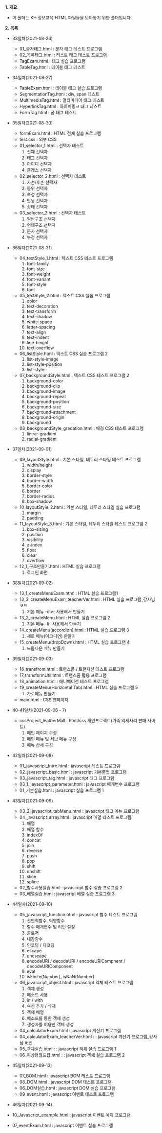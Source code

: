 **1. 개요**
- 이 폴더는 KH 정보교육 HTML 파일들을 모아놓기 위한 폴더입니다.

**2. 목록**
- 33일차(2021-08-26)
  - 01_글자태그.html : 문자 태그 테스트 프로그램
  - 02_목록태그.html : 리스트 태그 테스트 프로그램 
  - TagExam.html : 태그 실습 프로그램
  - TableTag.html : 테이블 태그 테스트 

- 34일차(2021-08-27)
  - TableExam.html : 테이블 태그 실습 프로그램
  - SegmentationTag.html : div, span 테스트
  - MultimediaTag.html : 멀티미디어 태그 테스트
  - HyperlinkTag.html : 하이퍼링크 태그 테스트
  - FormTag.html : 폼 태그 테스트

- 35일차(2021-08-30)
  - formExam.html : HTML 전체 실습 프로그램
  - test.css : 외부 CSS
  - 01_selector_1.html : 선택자 테스트
    1. 전체 선택자
    2. 태그 선택자
    3. 아이디 선택자
    4. 클래스 선택자
  - 02_selector_2.html : 선택자 테스트
    1. 자손/후손 선택자
    2. 동위 선택자
    3. 속성 선택자
    4. 반응 선택자
    5. 상태 선택자
  - 03_selector_3.html : 선택자 테스트
    1. 일반구조 선택자
    2. 형태구조 선택자
    3. 문자 선택자
    4. 부정 선택자

- 36일차(2021-08-31)
   - 04_textStyle_1.html : 텍스트 CSS 테스트 프로그램
      1. font-family
      2. font-size
      3. font-weight
      4. font-variant
      5. font-style
      6. font
    - 05_textStyle_2.html : 텍스트 CSS 실습 프로그램
      1. color
      2. text-decoration
      3. text-transform
      4. text-shadow
      5. white-space
      6. letter-spacing
      7. text-align
      8. text-indent
      9. line-height
      10. text-overflow
    - 06_listStyle.html : 텍스트 CSS 실습 프로그램 2
      1. list-style-image
      2. list-style-position
      3. list-style
    - 07_backgroundStyle.html : 텍스트 CSS 테스트 프로그램 2
      1. background-color
      2. background-clip
      3. background-image
      4. background-repeat
      5. background-position
      6. background-size
      7. background-attachment
      8. background-origin
      10. background 
    - 08_backgroundStyle_gradation.html : 배경 CSS 테스트 프로그램
      1. linear-gradient
      2. radial-gradient
 
 - 37일차(2021-09-01)
    - 09_layoutStyle.html : 기본 스타일, 테두리 스타일 테스트 프로그램
      1. width/height
      2. display
      3. border-style
      4. border-width
      5. border-color
      6. border
      7. border-radius
      8. box-shadow
    - 10_layoutStyle_2.html : 기본 스타일, 테두리 스타일 실습 프로그램
      1. margin
      2. padding
    - 11_layoutStyle_3.html : 기본 스타일, 테두리 스타일 테스트 프로그램 2
      1. box-sizing
      2. position
      3. visibility
      4. z-index
      5. float
      6. clear
      7. overflow
    - 12_1_구조만들기.html : HTML 실습 프로그램
      1. 로그인 화면 

- 38일차(2021-09-02)
  - 13_1_createMenuExam.html : HTML 실습 프로그램1
  - 13_2_createMenuExam_teacherVer.html : HTML 실습 프로그램_강사님 코드
    1. 기본 메뉴 -div- 사용해서 만들기
  - 13_2_createMenu.html : HTML 실습 프로그램 2
    1. 기본 메뉴 -li- 사용해서 만들기
  - 14_createMenu(accordion).html : HTML 실습 프로그램 3
    1. 세로 메뉴(아코디언) 만들기
  - 15_createMenu(dropDown).html : HTML 실습 프로그램 4
    1. 드롭다운 메뉴 만들기
 
- 39일차(2021-09-03)
  - 16_transfrom.html : 트랜스폼 / 트랜지션 테스트 프로그램
  - 17_transformUtil.html : 트랜스폼 활용 프로그램
  - 18_animation.html : 애니메이션 테스트 프로그램
  - 19_createMenu(Horizontal Tab).html : HTML 실습 프로그램 5
    1. 가로메뉴 만들기
  - main.html : CSS 웹페이지 

- 40-41일차(2021-09-06 - 7)
  - cssProject_leatherMall : html/css 개인프로젝트(가죽 악세사리 판매 사이트)
    1. 메인 페이지 구성
    2. 메인 메뉴 및 서브 메뉴 구성
    3. 메뉴 상세 구성 
    
- 42일차(2021-09-08)
  - 01_javascript_Intro.html : javascript 테스트 프로그램
  - 02_javascript_basic.html : javascript 기본문법 프로그램
  - 03_javascript_tag.html : javascript 태그 프로그램
  - 03_1_javascript_parameter.html : javascript 매개변수 프로그램
  - 01_기본실습.html : javascript 실습 프로그램 1
 
- 43일차(2021-09-09)
  - 03_2_javascript_tabMenu.html : javascript 태그 메뉴 프로그램
  - 04_javascript_array.html : javascript 배열 테스트 프로그램
     1. 배열
     2. 배열 함수
     3. indexOf
     4. concat
     5. join
     6. reverse
     7. push
     8. pop
     9. shift
     10. unshift
     11. slice
     12. splice
  - 02_함수사용실습.html : javascript 함수 실습 프로그램 2
  - 03_배열실습.html : javascript 배열 실습 프로그램 3


- 44일차(2021-09-10)
  - 05_javascript_function.html : javascript 함수 테스트 프로그램
     1. 선언적함수, 익명함수
     2. 함수 매개변수 및 리턴 설정
     3. 클로저
     4. 내장함수
     5. 인코딩 / 디코딩
     6. escape
     7. unescape
     8. encodeURI / decodeURI / encodeURICompnent / decodeURIComponent
     9. eval
     10. isFinite(Number), isNaN(Number)
  - 06_javascript_object.html : javascript 객체 테스트 프로그램
     1. 객체 생성
     2. 메소드 사용
     3. in / with
     4. 속성 추가 / 삭제
     5. 객체 배열
     6. 메소드를 통한 객체 생성
     7. 생성자를 이용한 객체 생성
  - 04_calculatorExam.html : javascript 계산기 프로그램
  - 04_calculatorExam_teacherVer.html : : javascript 계산기 프로그램_강사님 버전
  - 05_객체실습.html : : javascript 객체 실습 프로그램 1
  - 06_이상형월드컵.html : : javascript 객체 실습 프로그램 2

- 45일차(2021-09-13)
  - 07_BOM.html : javascript BOM 테스트 프로그램
  - 08_DOM.html : javascript DOM 테스트 프로그램
  - 06_DOM실습.html : javascript DOM 실습 프로그램
  - 09_event.html : javascript 이벤트 테스트 프로그램

- 46일차(2021-09-14)
 - 10_Javascript_example.html : javascript 이벤트 예제 프로그램
 - 07_eventExam.html : javascript 이벤트 실습 프로그램
